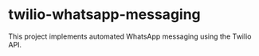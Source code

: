 # twilio-whatsapp-messaging
This project implements automated WhatsApp messaging using the Twilio API.
